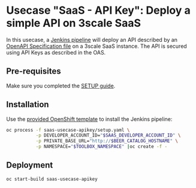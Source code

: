# Usecase "SaaS - API Key": Deploy a simple API on 3scale SaaS

In this usecase, a [Jenkins pipeline](Jenkinsfile) will deploy an API described by an [OpenAPI Specification file](swagger.yaml) on a 3scale SaaS instance. The API is secured using API Keys as described in the OAS.

## Pre-requisites

Make sure you completed the [SETUP guide](../SETUP.md).

## Installation

Use the [provided OpenShift template](setup.yaml) to install the Jenkins pipeline:

```sh
oc process -f saas-usecase-apikey/setup.yaml \
           -p DEVELOPER_ACCOUNT_ID="$SAAS_DEVELOPER_ACCOUNT_ID" \
           -p PRIVATE_BASE_URL="http://$BEER_CATALOG_HOSTNAME" \
           -p NAMESPACE="$TOOLBOX_NAMESPACE" |oc create -f -
```

## Deployment

```sh
oc start-build saas-usecase-apikey
```
